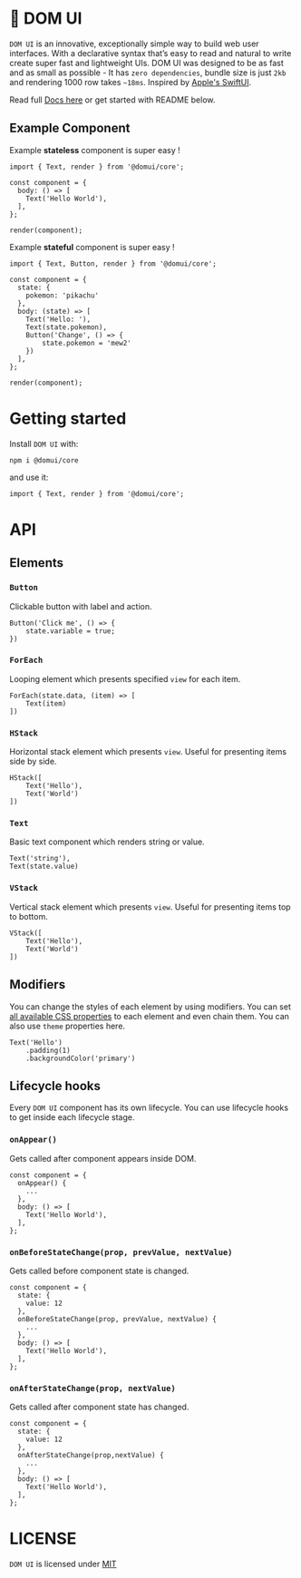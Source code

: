 # 🧬 DOM UI

`DOM UI` is an innovative, exceptionally simple way to build web user interfaces. With a declarative syntax that’s easy to read and natural to write create super fast and lightweight UIs. DOM UI was designed to be as fast and as small as possible - It has `zero dependencies`, bundle size is just `2kb` and rendering 1000 row takes `~18ms`. Inspired by [Apple's SwiftUI](https://developer.apple.com/xcode/swiftui/).

Read full [Docs here](https://github.com/domui/core) or get started with README below.

## Example Component

Example **stateless** component is super easy !

```
import { Text, render } from '@domui/core';

const component = {
  body: () => [
    Text('Hello World'),
  ],
};

render(component);
```

Example **stateful** component is super easy !

```
import { Text, Button, render } from '@domui/core';

const component = {
  state: {
    pokemon: 'pikachu'
  },
  body: (state) => [
    Text('Hello: '),
    Text(state.pokemon),
    Button('Change', () => {
        state.pokemon = 'mew2'
    })
  ],
};

render(component);
```

# Getting started

Install `DOM UI` with:

```
npm i @domui/core
```

and use it:

```
import { Text, render } from '@domui/core';
```

# API

## Elements

### `Button`

Clickable button with label and action.

```
Button('Click me', () => {
    state.variable = true;
})
```

### `ForEach`

Looping element which presents specified `view` for each item.

```
ForEach(state.data, (item) => [
    Text(item)
])
```

### `HStack`

Horizontal stack element which presents `view`. Useful for presenting items side by side.

```
HStack([
    Text('Hello'),
    Text('World')
])
```

### `Text`

Basic text component which renders string or value.

```
Text('string'),
Text(state.value)
```

### `VStack`

Vertical stack element which presents `view`. Useful for presenting items top to bottom.

```
VStack([
    Text('Hello'),
    Text('World')
])
```

## Modifiers

You can change the styles of each element by using modifiers. You can set [all available CSS properties](https://www.w3schools.com/cssref/) to each element and even chain them. You can also use `theme` properties here.

```
Text('Hello')
    .padding(1)
    .backgroundColor('primary')
```

## Lifecycle hooks

Every `DOM UI` component has its own lifecycle. You can use lifecycle hooks to get inside each lifecycle stage.

### `onAppear()`

Gets called after component appears inside DOM.

```
const component = {
  onAppear() {
    ...
  },
  body: () => [
    Text('Hello World'),
  ],
};
```

### `onBeforeStateChange(prop, prevValue, nextValue)`

Gets called before component state is changed.

```
const component = {
  state: {
    value: 12
  },
  onBeforeStateChange(prop, prevValue, nextValue) {
    ...
  },
  body: () => [
    Text('Hello World'),
  ],
};
```

### `onAfterStateChange(prop, nextValue)`

Gets called after component state has changed.

```
const component = {
  state: {
    value: 12
  },
  onAfterStateChange(prop,nextValue) {
    ...
  },
  body: () => [
    Text('Hello World'),
  ],
};
```

# LICENSE

`DOM UI` is licensed under [MIT](https://github.com/domui/core/blob/main/LICENSE)
